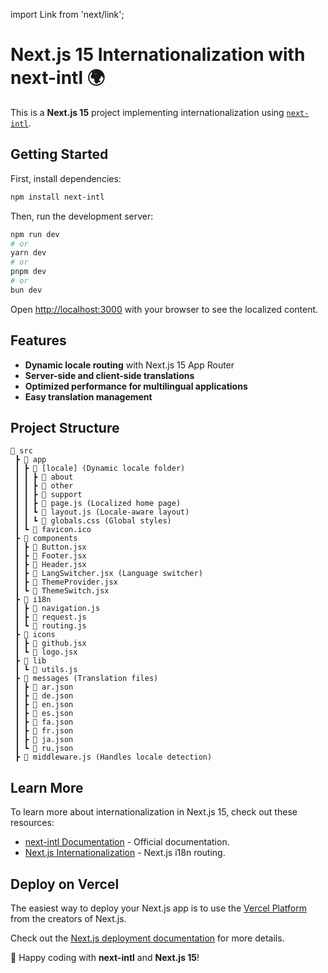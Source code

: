 import Link from 'next/link';

# Next.js 15 Internationalization with next-intl 🌍

This is a **Next.js 15** project implementing internationalization using [`next-intl`](https://next-intl.vercel.app/).

## Getting Started

First, install dependencies:

```bash
npm install next-intl
```

Then, run the development server:

```bash
npm run dev
# or
yarn dev
# or
pnpm dev
# or
bun dev
```

Open [http://localhost:3000](http://localhost:3000) with your browser to see the localized content.

## Features

- **Dynamic locale routing** with Next.js 15 App Router
- **Server-side and client-side translations**
- **Optimized performance for multilingual applications**
- **Easy translation management**

## Project Structure

```plaintext
📂 src
 ┣ 📂 app
 ┃ ┣ 📂 [locale] (Dynamic locale folder)
 ┃ ┃ ┣ 📂 about
 ┃ ┃ ┣ 📂 other
 ┃ ┃ ┣ 📂 support
 ┃ ┃ ┣ 📜 page.js (Localized home page)
 ┃ ┃ ┗ 📜 layout.js (Locale-aware layout)
 ┃ ┃ ┗ 📜 globals.css (Global styles)
 ┃ ┗ 📜 favicon.ico
 ┣ 📂 components
 ┃ ┣ 📜 Button.jsx
 ┃ ┣ 📜 Footer.jsx
 ┃ ┣ 📜 Header.jsx
 ┃ ┣ 📜 LangSwitcher.jsx (Language switcher)
 ┃ ┣ 📜 ThemeProvider.jsx
 ┃ ┗ 📜 ThemeSwitch.jsx
 ┣ 📂 i18n
 ┃ ┣ 📜 navigation.js
 ┃ ┣ 📜 request.js
 ┃ ┗ 📜 routing.js
 ┣ 📂 icons
 ┃ ┣ 📜 github.jsx
 ┃ ┗ 📜 logo.jsx
 ┣ 📂 lib
 ┃ ┗ 📜 utils.js
 ┣ 📂 messages (Translation files)
 ┃ ┣ 📜 ar.json
 ┃ ┣ 📜 de.json
 ┃ ┣ 📜 en.json
 ┃ ┣ 📜 es.json
 ┃ ┣ 📜 fa.json
 ┃ ┣ 📜 fr.json
 ┃ ┣ 📜 ja.json
 ┃ ┗ 📜 ru.json
 ┣ 📜 middleware.js (Handles locale detection)
```

## Learn More

To learn more about internationalization in Next.js 15, check out these resources:

- [next-intl Documentation](https://next-intl.vercel.app/) - Official documentation.
- [Next.js Internationalization](https://nextjs.org/docs/app/building-your-application/routing/internationalization) - Next.js i18n routing.

## Deploy on Vercel

The easiest way to deploy your Next.js app is to use the [Vercel Platform](https://vercel.com/new) from the creators of Next.js.

Check out the [Next.js deployment documentation](https://nextjs.org/docs/app/building-your-application/deploying) for more details.

🚀 Happy coding with **next-intl** and **Next.js 15**!